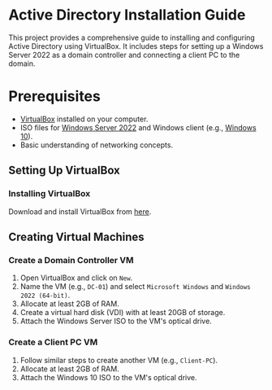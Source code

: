 # Active Directory Installation Guide
This project provides a comprehensive guide to installing and configuring Active Directory using VirtualBox. 
It includes steps for setting up a Windows Server 2022 as a domain controller and connecting a client PC to the domain.

# Prerequisites

- [VirtualBox](https://www.virtualbox.org/) installed on your computer.
- ISO files for [Windows Server 2022](https://www.microsoft.com/en-us/evalcenter/evaluate-windows-server-2022) and Windows client (e.g., [Windows 10](https://www.microsoft.com/en-ca/software-download/windows10)).
- Basic understanding of networking concepts.

## Setting Up VirtualBox

### Installing VirtualBox

Download and install VirtualBox from [here](https://www.virtualbox.org/).

## Creating Virtual Machines

### Create a Domain Controller VM

1. Open VirtualBox and click on `New`.
2. Name the VM (e.g., `DC-01`) and select `Microsoft Windows` and `Windows 2022 (64-bit)`.
3. Allocate at least 2GB of RAM.
4. Create a virtual hard disk (VDI) with at least 20GB of storage.
5. Attach the Windows Server ISO to the VM's optical drive.

### Create a Client PC VM

1. Follow similar steps to create another VM (e.g., `Client-PC`).
2. Allocate at least 2GB of RAM.
3. Attach the Windows 10 ISO to the VM's optical drive.

